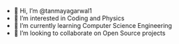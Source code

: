 - 👋 Hi, I’m @tanmayagarwal1
- 👀 I’m interested in Coding and Physics 
- 🌱 I’m currently learning Computer Science Engineering
- 💞️ I’m looking to collaborate on Open Source projects 

<!---
tanmayagarwal1/tanmayagarwal1 is a ✨ special ✨ repository because its `README.md` (this file) appears on your GitHub profile.
You can click the Preview link to take a look at your changes.
--->
